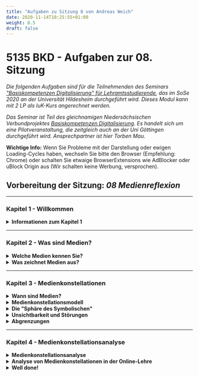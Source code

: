 ```yaml
---
title: "Aufgaben zu Sitzung 8 von Andreas Weich"
date: 2020-11-14T10:25:55+01:00
weight: 8.5
draft: false
---
```


<!-- Zum Dokument:

Anlegen eines neuen Klappmenüs
<details>
    <summary><b>Überschrift</b></summary></li>  
</details>

Zeilenumbrüche in Klappmenüs (laufen in HTML...)
<br></br>
-->

# 5135 BKD - Aufgaben zur 08. Sitzung

*Die folgenden Aufgaben sind für die Teilnehmenden des  Seminars ["Basiskompetenzen Digitalisierung“ für Lehramtsstudierende](https://www.uni-hildesheim.de/learnweb2020/course/view.php?id=1764), das im SoSe 2020 an der Universität Hildesheim durchgeführt wird. Dieses Modul kann mit 2 LP als IuK-Kurs angerechnet werden.*

*Das Seminar ist Teil des gleichnamigen Niedersächsischen Verbundprojektes [Basiskompetenzen Digitalisierung](http://www.lehrerbildungsverbund-niedersachsen.de/index.php?s=ProjektBasiskompetenzenDigitalisierung). Es handelt sich um eine Pilotveranstaltung, die zeitgleich auch an der Uni Göttingen durchgeführt wird. Ansprechpartner ist hier Torben Mau.*


**Wichtige Info:** Wenn Sie Probleme mit der Darstellung oder ewigen Loading-Cycles haben, wechseln Sie bitte den Browser (Empfehlung: Chrome) oder schalten Sie etwaige BrowserExtensions wie AdBlocker oder uBlock Origin aus (Wir schalten keine Werbung, versprochen).


##  Vorbereitung der Sitzung: *08 Medienreflexion*

---

### Kapitel 1 - Willkommen

<!-- Neuer Abschnitt -->
<details>
    <summary><b>Informationen zum Kapitel 1</b></summary></li>
In dieser Sitzung haben Sie die Möglichkeit:

- Ihren eigenen Medienbegriff zu reflektieren
-  grundlegende medienwissenschaftliche Thesen kennenzulernen und zu verstehen
-  das Medienkonstellationsmodell kennenzulernen und als Analyseraster anzuwenden  

> Ihre Aufgabe ist es
- die Videos anzuschauen und die Texte dazwischen zu lesen,
- am Ende mit Hilfe des Modells die aus Ihrer Sicht interessanten/relevanten Aspekte der Medienkonstellationen, mit denen Sie im Rahmen der Online-Lehre zu tun haben, zu reflektieren.  

Die Inhalte und auch Ihre Reflexionsergebnisse werden Grundlage für die Videokonferenz am 22.06.2020 sein.

Der Zeitaufwand berträgt ca. 60 bis 75 Minuten.

Bei Fragen erreichen Sie mich über eine E-Mail an mail@andreas-weich.de.

<iframe width="560" height="315" src="https://owncloud.gwdg.de/remote.php/webdav/Videos%20f%C3%BCr%20Extern/Andreas%20Weich/Sitzung%208/01_Begr%C3%BC%C3%9Fung.mp4" frameborder="0" allow="accelerometer; autoplay; encrypted-media; gyroscope; picture-in-picture" allowfullscreen></iframe>
</details>




---

### Kapitel 2 - Was sind Medien?
<!-- Neuer Abschnitt -->
<details>
    <summary><b>Welche Medien kennen Sie?</b></summary>
    Sie haben in den ersten Sitzungen des Semesters schon vielfach über Medien gesprochen. Doch welche Medien kennen Sie eigentlich?  


> **Aufgabe:** Listen Sie im Etherpad all das auf, was Sie als Medien bezeichnen würden. Falls Begriffe schon
      vorhanden sind, setzen Sie bitte einen Strich "I" dahinter.

**Alternativer Link zum Etherpad, wenn die eingebettete Variante nicht funktioniert:** [https://kurzelinks.de/upa0](https://kurzelinks.de/upa0)  

{{< h5p "https://etherpad2.elearning.uni-goettingen.de:9001/p/g.wTgX2Cmtixh4aLbS$Medien_1_fuerExtern?showControls=true&showChat=true&showLineNumbers=true&useMonospaceFont=false" "616" "570" >}}

</details>

<!-- Neuer Abschnitt -->
<details>
    <summary><b>Was zeichnet Medien aus?</b></summary></li>
    Vielen Dank für Ihre Eintragungen im Etherpad. Erfahrungsgemäß wird eine Vielzahl sehr unterschiedlicher Dinge darin aufgelistet worden sein. Dieses Phänomen ist auch in der Medienwissenschaft thematisiert worden. Der Medienwissenschaftler Marcus Burkhardt schreibt dazu:
<br></br>

> "Alphabet, Auto, Bauernspiele, Betende, Bett, Bettelmönche, Bild, Blatt, Brief, Buch, Buchdruck, CD, Chat, Comic, Computer, Druide, DVD, Elektrizität, Elektronik, E-Mail, Erde, ErzählerInnen von Märchen und Geschichten, Extranet, Fahrende (Vaganten, Spielleute), Fax, Film, Fernsehen, Fest, Flugzeug, Frau, Funk, Geld, Geschäft, Glasfenster, Grammophon, Hammer, Hand, Heft/Heftchen, Historiograph, Hofnarr, Höhlenwand, Hören, Hörfunk, Internet, Intranet, Kino, Kleidung, Kodex, Körper, Kunst, Lehrbuch, Lehrer, Licht, Liebe, Luft, Macht, Malerei, Mnemotechniken, Mobiltelefon, Multimedia, Museum, Musik, Papier, Pfarrer, Fotografie, Plakat, Rad, Radio, Raum, Riechen, Ritual, Rolle, Sänger, Schallplatte, Schamane, Schmecken, Schrift, Schriftzeichen, Seher, Sport, Sprache, Stimme, Straße, Stuhl, Tanz, Telefon, Telegraph, Theater, Tisch, Uhr, Verpackung, Video, Virtual Reality, Volksbrauch, Waffen, Wahrheit, Wasser, Werbung, Wohnung, World Wide Web, Zauberer, Zahl, Zeit, Zeitschrift, Zeitung.1 Dies alles wurde bereits als Medium bezeichnet und untersucht. Angesichts dieser Vielfalt vermeintlicher Medien drängt sich die Frage auf, was es heißt, Medium zu sein."

Burkhardt, Marcus (2015): Digitale Datenbanken. Eine Medientheorie in Zeiten von Big Data. Bielefeld: Transcript, S. 22.

Gehen wir also der aufgeworfenen Frage nach: Was heißt es, etwas als Medium bezeichnen bzw. welche Eigenschaften zeichnen Medien als solche aus?

</details>


---

### Kapitel 3 - Medienkonstellationen
<details>
    <summary><b>Wann sind Medien?</b></summary></li>

Es ist tatsächlich sehr schwer zu definieren, was ein Medium ist. Die Medienwissenschaft hat sich daher vor einiger Zeit von dieser Frage ein Stück abgewandt und eine andere gestellt: Wann sind Medien? Der bereits erwähnte Marcus Burkhardt schreibt dazu:

> "Gegenstand der Medienforschung sind streng genommen nicht einzelne Medien, sondern mediale Konfigurationen, die daraufhin untersucht werden müssen, welche Möglichkeitsräume sie eröffnen und wie diese Möglichkeiten in medialen Praxen als mediale Konstellationen aktualisiert werden."

Burkhardt, Marcus (2015): Digitale Datenbanken. Eine Medientheorie in Zeiten von Big Data. Bielefeld: Transcript, S. 35.

Es geht also darum, dass Medien nicht Objekte mit für sich genommen 'medialen Eigenschaften' sind, sondern Medialität immer nur in Konstellationen entsteht. Doch wie sehen diese Konstellationen aus? Welche Elemente müssen zusammenkommen, damit eine Medienkonstellation entsteht? Und wie kann man sie analysieren? Darum wird es in den folgenden Anschnitten gehen.


> Schauen Sie bitte zum Einstieg das folgende Video (mindestens bis 1:40, optional auch vollständig):  

{{< h5p "https://www.youtube.com/embed/Uk_vV-JRZ6E" "616" "570" >}}

</details>



<!-- Neuer Abschnitt -->
<details>
    <summary><b>Medienkonstellationsmodell</b></summary></li>
    <iframe width="560" height="400" src="https://studip-ecampus.uni-goettingen.de/plugins.php/mediacastplugin/media/player/b17495f56c3f23e61ce5d80cf87ed8e6/121/2a3c8d4547edc961f967ad8c308c5fec" frameborder="0" allow="accelerometer; autoplay; encrypted-media; gyroscope; picture-in-picture" allowfullscreen></iframe> <br></br>

**Zusammenfassung:** Das Medienkonstellationsmodell geht davon aus, dass Medien nicht als Objekte mit für sich genommen medialen Eigenschaften verstanden werden können, sondern Medialität erst in den Wechselwirkungen aus Materialitäten, Wissen/Praktiken, Subjektpositionen und Inhalten generiert wird.

**Weiterführender Text:** [Weich, Andreas/Koch, Katja/Othmer, Julius (2020): Medienreflexion als Teil „digitaler Kompetenzen“ von Lehrkräften? – Eine interdisziplinäre Analyse des DigCompEdu-Modells. In: k:ON – Kölner Online Journal für Lehrer*innenbildung, 1/2020, S. 43-64](journals.ub.uni-koeln.de/index.php/k_ON/article/view/11/266).
</details>



<!-- Neuer Abschnitt -->
<details>
    <summary><b>Die "Sphäre des Symbolischen"</b></summary></li>
        <iframe width="560" height="400" src="https://studip-ecampus.uni-goettingen.de/plugins.php/mediacastplugin/media/player/0563c7bbbac66714e14ec6a869397545/121/2a3c8d4547edc961f967ad8c308c5fec" frameborder="0" allow="accelerometer; autoplay; encrypted-media; gyroscope; picture-in-picture" allowfullscreen></iframe><br></br>

**Zusammenfassung:** Medienkonstellationen unterscheiden sich von allen anderen Konstellationen dadurch, dass sie eine "Sphäre des Symbolischen" eröffnen, in der Bedeutung generiert wird.


</details>


<!-- Neuer Abschnitt -->
<details>
    <summary><b>Unsichtbarkeit und Störungen</b></summary></li>  
    <iframe width="560" height="400" src="https://studip-ecampus.uni-goettingen.de/plugins.php/mediacastplugin/media/player/c72dcc5b38042d41cd57935d72eb7049/121/2a3c8d4547edc961f967ad8c308c5fec" frameborder="0" allow="accelerometer; autoplay; encrypted-media; gyroscope; picture-in-picture" allowfullscreen></iframe><br></br>

**Zusammenfassung:**
- Ein Großteil der Elemente und Wechselwirkungen von Medienkonstellationen bleiben im Normalfall unbemerkt.
- Störungen können helfen, die Elemente und Wechselwirkungen innerhalb von Medienkonstellationen zu erkennen.

</details>



<!-- Neuer Abschnitt -->
<details>
    <summary><b>Abgrenzungen</b></summary></li>  
        <iframe width="560" height="400" src="https://studip-ecampus.uni-goettingen.de/plugins.php/mediacastplugin/media/player/8993861263ae9663369563f7c2c2a885/121/2a3c8d4547edc961f967ad8c308c5fec" frameborder="0" allow="accelerometer; autoplay; encrypted-media; gyroscope; picture-in-picture" allowfullscreen></iframe><br></br>

**Zusammenfassung:**

- Medienkonstellationen umfassen mehr als nur "Massenmedien".
- Medienkonstellationen umfassen mehr als nur "digitale Medien".
- Medienkonstellationen gehen nicht davon aus, dass Medien als neutrale Mittler zwischen Sender und Empfänger zu verstehen sind.

</details>


---

### Kapitel 4 - Medienkonstellationsanalyse

<!-- Neuer Abschnitt -->
<details>
    <summary><b>Medienkonstellationsanalyse</b></summary></li>  
        <iframe width="560" height="400" src="https://studip-ecampus.uni-goettingen.de/plugins.php/mediacastplugin/media/player/11a3d1c42a808c4eb538ad6ecd2778a7/121/2a3c8d4547edc961f967ad8c308c5fec" frameborder="0" allow="accelerometer; autoplay; encrypted-media; gyroscope; picture-in-picture" allowfullscreen></iframe> <br></br>
</details>



<!-- Neuer Abschnitt -->
<details>
    <summary><b>Analyse von Medienkonstellationen in der Online-Lehre</b></summary></li>  
    Die Online-Lehre ist durch eine Vielzahl von Medienkonstellationen gekennzeichnet, die oftmals in komplexen Kombinationen vorkommen. So nutzen wir Videokonferenzen, Padlets, Wikis, Foren, Videos, Grafiken, Texte und vieles mehr. Über die Leitfragen der Medienkonstellationsanalyse lassen sich eine Vielzahl relevanter Elemente und noch mehr Wechselwirkungen in den Blick nehmen.

Ihre Aufgabe ist nun, ein wenig mit der Methode herumzuspielen, Medienkonstellationen und deren Elemente und Wechselwirkungen zusammenzutragen, die Ihnen relevant erscheinen, wenn Sie an Ihren aktuellen Alltag in Online-Lehrveranstaltungen denken.

> **Skizzieren Sie bis zum 21.06. um 20:00 in einem Forenbeitrag in wenigen Sätzen,**
- welche Medienkonstellation/en Sie besonders interessant finden,
- welche Elemente Ihnen besonders wichtig erscheinen,
- welche Wechselwirkungen darin Sie spannend finden und warum.


> Dazu noch drei wichtige Hinweise:
1. Machen Sie sich keinen Stress hinsichtlich eine vollständigen Beschreibung! Wie im Video schon gesagt, ist Vollständigkeit weder möglich, noch das Ziel. Überlegen Sie vielmehr, was Ihnen wichtig und interessant erscheint und reduzieren Sie rigoros.
2. Erinnern Sie sich an das Video zum Thema Unsichtbarkeiten und Störungen und halten Sie Ausschau nach Störungen, Aspekten, die nicht wie geplant funktionieren, die Sie ggf. sogar ärgern oder unter Stress setzen - denn gerade diese Momente sind es, die Ihnen ggf. Anhaltspunkte für Ihre Analyse geben. Als Inspiration noch eine kleine Satire zur Medienkonstellation "Videokonferenz" (Achtung: leider mit Werbung verbunden! Auch das eine Art Störung, über die man weiter nachdenken könnte...)
3. Die Forenbeiträge werden die Grundlage für die Diskussion sein. Schicken Sie mir die Beiträge bitte an: mail@andreas-weich.de (mit [haselmann@uni-hildesheim](https://) in cc)

{{< h5p "https://www.youtube.com/embed/JMOOG7rWTPg" "616" "570" >}}

</details>





<!-- Neuer Abschnitt -->
<details>
    <summary><b>Well done!</b></summary></li>  
    👍

Vielen Dank für die Mitarbeit!
</details>

